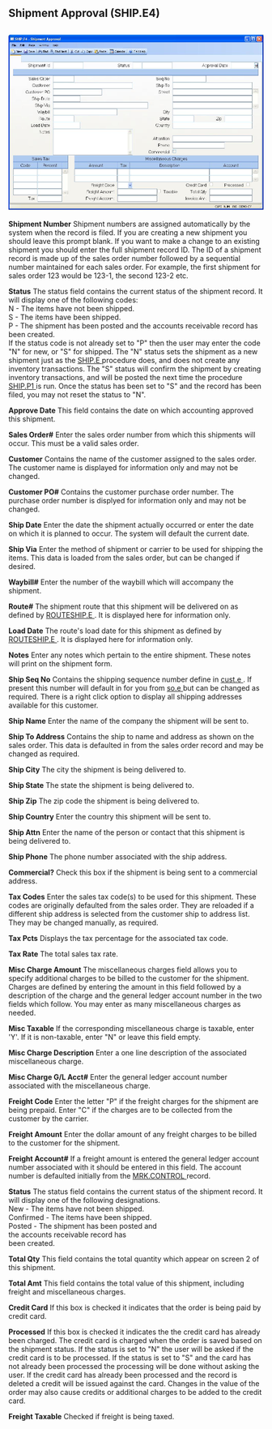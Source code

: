 ##  Shipment Approval (SHIP.E4)

<PageHeader />

##

![](./SHIP-E4-1.jpg)

**Shipment Number** Shipment numbers are assigned automatically by the system
when the record is filed. If you are creating a new shipment you should leave
this prompt blank. If you want to make a change to an existing shipment you
should enter the full shipment record ID. The ID of a shipment record is made
up of the sales order number followed by a sequential number maintained for
each sales order. For example, the first shipment for sales order 123 would be
123-1, the second 123-2 etc.  
  
**Status** The status field contains the current status of the shipment
record. It will display one of the following codes:  
N - The items have not been shipped.  
S - The items have been shipped.  
P - The shipment has been posted and the accounts receivable record has been
created.  
If the status code is not already set to "P" then the user may enter the code "N" for new, or "S" for shipped. The "N" status sets the shipment as a new shipment just as the [ SHIP.E ](../../SHIP-E/README.md) procedure does, and does not create any inventory transactions. The "S" status will confirm the shipment by creating inventory transactions, and will be posted the next time the procedure [ SHIP.P1 ](../../../MRK-PROCESS/SHIP-P1/README.md) is run. Once the status has been set to "S" and the record has been filed, you may not reset the status to "N".   
  
**Approve Date** This field contains the date on which accounting approved
this shipment.  
  
**Sales Order#** Enter the sales order number from which this shipments will
occur. This must be a valid sales order.  
  
**Customer** Contains the name of the customer assigned to the sales order.
The customer name is displayed for information only and may not be changed.  
  
**Customer PO#** Contains the customer purchase order number. The purchase
order number is displyed for information only and may not be changed.  
  
**Ship Date** Enter the date the shipment actually occurred or enter the date
on which it is planned to occur. The system will default the current date.  
  
**Ship Via** Enter the method of shipment or carrier to be used for shipping
the items. This data is loaded from the sales order, but can be changed if
desired.  
  
**Waybill#** Enter the number of the waybill which will accompany the
shipment.  
  
**Route#** The shipment route that this shipment will be delivered on as defined by [ ROUTESHIP.E ](../../ROUTESHIP-E/README.md) . It is displayed here for information only.   
  
**Load Date** The route's load date for this shipment as defined by [ ROUTESHIP.E ](../../ROUTESHIP-E/README.md) . It is displayed here for information only.   
  
**Notes** Enter any notes which pertain to the entire shipment. These notes
will print on the shipment form.  
  
**Ship Seq No** Contains the shipping sequence number define in [ cust.e ](../../../../duplicates/cust-e/README.md) . If present this number will default in for you from [ so.e ](../../../../duplicates/so-e/README.md) but can be changed as required. There is a right click option to display all shipping addresses available for this customer.   
  
**Ship Name** Enter the name of the company the shipment will be sent to.  
  
**Ship To Address** Contains the ship to name and address as shown on the
sales order. This data is defaulted in from the sales order record and may be
changed as required.  
  
**Ship City** The city the shipment is being delivered to.  
  
**Ship State** The state the shipment is being delivered to.  
  
**Ship Zip** The zip code the shipment is being delivered to.  
  
**Ship Country** Enter the country this shipment will be sent to.  
  
**Ship Attn** Enter the name of the person or contact that this shipment is
being delivered to.  
  
**Ship Phone** The phone number associated with the ship address.  
  
**Commercial?** Check this box if the shipment is being sent to a commercial
address.  
  
**Tax Codes** Enter the sales tax code(s) to be used for this shipment. These
codes are originally defaulted from the sales order. They are reloaded if a
different ship address is selected from the customer ship to address list.
They may be changed manually, as required.  
  
**Tax Pcts** Displays the tax percentage for the associated tax code.  
  
**Tax Rate** The total sales tax rate.  
  
**Misc Charge Amount** The miscellaneous charges field allows you to specify
additional charges to be billed to the customer for the shipment. Charges are
defined by entering the amount in this field followed by a description of the
charge and the general ledger account number in the two fields which follow.
You may enter as many miscellaneous charges as needed.  
  
**Misc Taxable** If the corresponding miscellaneous charge is taxable, enter
'Y'. If it is non-taxable, enter "N" or leave this field empty.  
  
**Misc Charge Description** Enter a one line description of the associated
miscellaneous charge.  
  
**Misc Charge G/L Acct#** Enter the general ledger account number associated
with the miscellaneous charge.  
  
**Freight Code** Enter the letter "P" if the freight charges for the shipment
are being prepaid. Enter "C" if the charges are to be collected from the
customer by the carrier.  
  
**Freight Amount** Enter the dollar amount of any freight charges to be billed
to the customer for the shipment.  
  
**Freight Account#** If a freight amount is entered the general ledger account number associated with it should be entered in this field. The account number is defaulted initially from the [ MRK.CONTROL ](../../MRK-CONTROL/README.md) record.   
  
**Status** The status field contains the current status of the shipment
record. It will display one of the following designations.  
New - The items have not been shipped.  
Confirmed - The items have been shipped.  
Posted - The shipment has been posted and  
the accounts receivable record has  
been created.  
  
**Total Qty** This field contains the total quantity which appear on screen 2
of this shipment.  
  
**Total Amt** This field contains the total value of this shipment, including
freight and miscellaneous charges.  
  
**Credit Card** If this box is checked it indicates that the order is being
paid by credit card.  
  
**Processed** If this box is checked it indicates the the credit card has
already been charged. The credit card is charged when the order is saved based
on the shipment status. If the status is set to "N" the user will be asked if
the credit card is to be processed. If the status is set to "S" and the card
has not already been processed the processing will be done without asking the
user. If the credit card has already been processed and the record is deleted
a credit will be issued against the card. Changes in the value of the order
may also cause credits or additional charges to be added to the credit card.  
  
**Freight Taxable** Checked if freight is being taxed.  
  
  
<badge text= "Version 8.10.57" vertical="middle" />

<PageFooter />